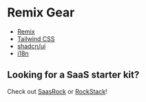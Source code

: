 # Remix Gear

- [Remix](https://remix.run/)
- [Tailwind CSS](https://tailwindcss.com/)
- [shadcn/ui](https://ui.shadcn.com/)
- [i18n](https://github.com/sergiodxa/remix-i18next)

## Looking for a SaaS starter kit?

Check out [SaasRock](https://saasrock.com/?ref=nextjs-gear) or [RockStack](https://rockstack.dev/?ref=nextjs-gear)!
